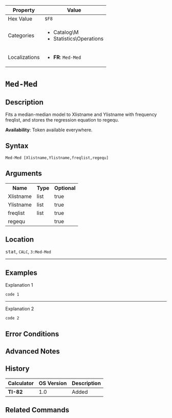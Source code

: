 | Property      | Value |
|---------------|-------|
| Hex Value     | `$F8`|
| Categories    | <ul><li>Catalog\M</li><li>Statistics\Operations</li></ul> |
| Localizations | <ul><li><b>FR</b>: `Med-Med `</li></ul> |

# `Med-Med `

## Description
Fits a median-median model to Xlistname and Ylistname with frequency freqlist, and stores the regression equation to regequ.


<b>Availability</b>: Token available everywhere.

## Syntax
`Med-Med [Xlistname,Ylistname,freqlist,regequ]`

## Arguments
<table>
<tr><th>Name</th><th>Type</th><th>Optional</th></tr>

<tr><td>Xlistname</td><td>list</td><td>true</td></tr>

<tr><td>Ylistname</td><td>list</td><td>true</td></tr>

<tr><td>freqlist</td><td>list</td><td>true</td></tr>

<tr><td>regequ</td><td></td><td>true</td></tr>

</table>

## Location
<kbd>stat</kbd>, `CALC`, `3:Med-Med`
<hr>

## Examples

Explanation 1
```ti-basic
code 1
```
---
Explanation 2
```ti-basic
code 2
```

## Error Conditions


## Advanced Notes


## History
| Calculator | OS Version | Description |
|------------|------------|-------------|
| <b>TI-82</b> | 1.0 | Added

## Related Commands

    